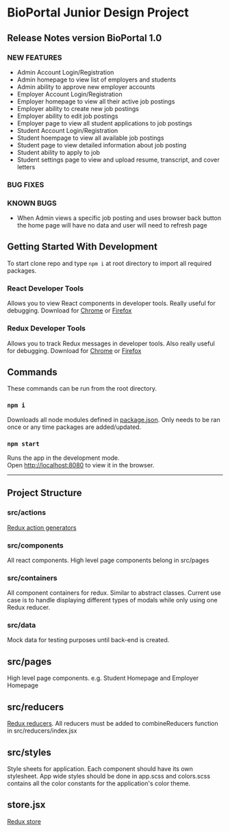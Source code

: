 BioPortal Junior Design Project
========

## Release Notes version BioPortal 1.0

### NEW FEATURES
* Admin Account Login/Registration
* Admin homepage to view list of employers and students
* Admin ability to approve new employer accounts
* Employer Account Login/Registration
* Employer homepage to view all their active job postings
* Employer ability to create new job postings
* Employer ability to edit job postings
* Employer page to view all student applications to job postings
* Student Account Login/Registration
* Student hoempage to view all available job postings
* Student page to view detailed information about job posting
* Student ability to apply to job
* Student settings page to view and upload resume, transcript, and cover letters


### BUG FIXES


### KNOWN BUGS
* When Admin views a specific job posting and uses browser back button the home page will have no data and user will need to refresh page

## Getting Started With Development
To start clone repo and type `npm i` at root directory to import all required
packages.

### React Developer Tools
Allows you to view React components in developer tools. Really useful for
debugging. Download for [Chrome](https://chrome.google.com/webstore/detail/react-developer-tools/fmkadmapgofadopljbjfkapdkoienihi) or [Firefox](https://addons.mozilla.org/en-US/firefox/addon/react-devtools/)

### Redux Developer Tools
Allows you to track Redux messages in developer tools. Also really useful for
debugging. Download for
[Chrome](https://chrome.google.com/webstore/detail/redux-devtools/lmhkpmbekcpmknklioeibfkpmmfibljd?hl=en) or [Firefox](https://addons.mozilla.org/en-US/firefox/addon/remotedev/)

## Commands

These commands can be run from the root directory.

### `npm i`
Downloads all node modules defined in
[package.json](https://github.gatech.edu/mfraschilla3/BioPortal/blob/master/package.json).
Only needs to be ran once or any time packages are added/updated.

### `npm start`

Runs the app in the development mode.<br>
Open [http://localhost:8080](http://localhost:8080) to view it in the browser.

---
## Project Structure

### src/actions

[Redux action generators](https://redux.js.org/basics/actions#action-creators)

### src/components

All react components. High level page components belong in src/pages

### src/containers

All component containers for redux. Similar to abstract classes. Current use
case is to handle displaying different types of modals while only using one
Redux reducer.

### src/data

Mock data for testing purposes until back-end is created.

## src/pages

High level page components. e.g. Student Homepage and Employer Homepage

## src/reducers
[Redux reducers](https://redux.js.org/basics/reducers). All reducers must be
added to combineReducers function in src/reducers/index.jsx

## src/styles
Style sheets for application. Each component should have its own stylesheet.
App wide styles should be done in app.scss and colors.scss contains all the
color constants for the application's color theme.

## store.jsx
[Redux store](https://redux.js.org/basics/store)
